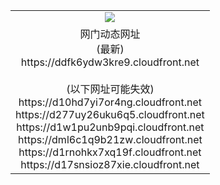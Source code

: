 ﻿<table>
  <tr></tr>
  <tr><td colspan=2 align=center><img src="https://ddfk6ydw3kre9.cloudfront.net/Up/oGate.jpg" /></td></tr>
  <tr><td colspan=2 align=center>网门动态网址<br/>(最新)
<br>https://ddfk6ydw3kre9.cloudfront.net
<br/><br/>(以下网址可能失效)
<br>https://d10hd7yi7or4ng.cloudfront.net
<br>https://d277uy26uku6q5.cloudfront.net
<br>https://d1w1pu2unb9pqi.cloudfront.net
<br>https://dml6c1q9b21zw.cloudfront.net
<br>https://d1rnohkx7xq19f.cloudfront.net
<br>https://d17snsioz87xie.cloudfront.net
    </td>
  </tr>
</table>
